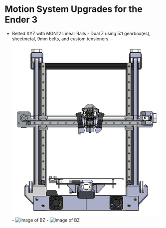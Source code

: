 # Motion System Upgrades for the Ender 3

- Belted XYZ with MGN12 Linear Rails - Dual Z using 5:1 gearbox(es), sheetmetal, 9mm belts, and custom tensioners.
		- ![Image of BZ](./Images/BeltedXYZ_front.png)
		- ![Image of BZ](./Images/BeltedXYZ_iso.png.png)
		- ![Image of BZ](./Images/BeltedXYZ_side.png.png)

